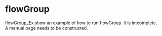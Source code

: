 # flowGroup

flowGroup_Ex show an example of how to run flowGroup. It is imcomplete. A manual page needs to be constructed.
